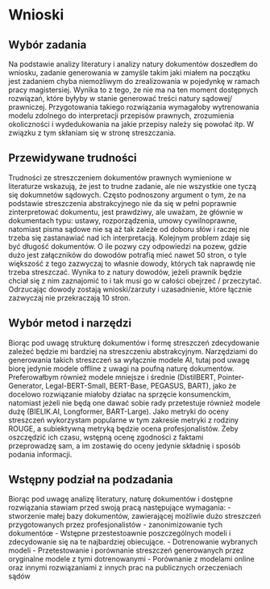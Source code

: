 # Wnioski

## Wybór zadania
Na podstawie analizy literatury i analizy natury dokumentów doszedłem do wniosku, zadanie generowania w zamyśle takim jaki miałem na początku 
jest zadaniem chyba niemożliwym do zrealizowania w pojedynkę w ramach pracy magistersiej. Wynika to z tego, że nie ma na ten moment dostępnych
rozwiązań, które byłyby w stanie generować treści natury sądowej/ prawniczej. Przygotowania takiego rozwiązania wymagałoby wytrenowania modelu
zdolnego do interpretacji przepisów prawnych, zrozumienia okoliczności i wydedukowania na jakie przepisy należy się powołać itp.
W związku z tym skłaniam się w stronę streszczania.

## Przewidywane trudności 
Trudności ze streszczeniem dokumentów prawnych wymienione w literaturze wskazują, że jest to trudne zadanie, ale nie wszystkie one tyczą się
dokumnetów sądowych. Często podnoszony argument o tym, że na podstawie streszczenia abstrakcyjnego nie da się w pełni poprawnie zinterpretować
dokumentu, jest prawdziwy, ale uważam, że głównie w dokumentach typu: ustawy, rozporządzenia, umowy cywilnoprawne, natomiast pisma sądowe 
nie są aż tak zależe od doboru słów  i raczej nie trzeba się zastanawiać nad ich interpretacją. Kolejnym problem zdaje się być długość dokumentów.
O ile pozwy czy odpowiedzi na pozew, gdzie dużo jest załączników do dowodów potrafią mieć nawet 50 stron, o tyle większość z tego zazwyczaj to własnie
dowody, których tak naprawdę nie trzeba streszczać. Wynika to z natury dowodów, jeżeli prawnik będzie chciał się z nim zaznajomić to i tak musi go w 
całości obejrzeć / przeczytać. Odrzucając dowody zostają wnioski/zarzuty i uzasadnienie, które łącznie zazwyczaj nie przekraczają 10 stron.

## Wybór metod i narzędzi 
Biorąc pod uwagę strukturę dokumentów i formę streszczeń zdecydowanie zależeć będzie mi bardziej na streszczeniu abstrakcyjnym. Narzędziami do generowania takich streszczeń sa wyłącznie modele AI, tutaj pod uwagę biorę jedynie modele offline z uwagi na poufną naturę dokumentów. Preferowałbym również modele mniejsze i średnie (DistilBERT, Pointer-Generator, Legal-BERT-Small, BERT-Base, PEGASUS, BART), jako że docelowo rozwiązanie miałoby działac na sprzęcie konsumenckim, natomiast jeżeli nie będą one dawać sobie rady przetestuje również modele dużę (BIELIK.AI, Longformer, BART-Large).
Jako metryki do oceny streszczeń wykorzystam popularne w tym zakresie metryki z rodziny ROUGE, a subiektywną metryką będzie ocena profesjonalistów. Żeby oszczędzić ich czasu, wstępną ocenę zgodności z faktami przeprowadzę sam, a im zostawię do oceny jedynie składnię i sposób podania informacji.  


## Wstępny podział na podzadania
Biorąc pod uwagę analizę literatury, naturę dokumentów i dostępne rozwiązania stawiam przed swoją pracą następujące wymagania:
    - stworzenie małej bazy dokumentów, zawierającej możliwie dużo streszczeń przygotowanych przez profesjonalistów
    - zanonimizowanie tych dokumentóœ
    - Wstępne przestestoawnie poszczególnych modeli i zdecydowanie się na te najbardziej obiecujące.
    - Dotrenowanie wybranych modeli 
    - Przetestowanie i porównanie streszczeń generowanych przez oryginalne modele z tymi dotrenowanymi 
    - Porównanie z modelami online oraz innymi rozwiązaniami z innych prac na publicznych orzeczeniach sądów 

